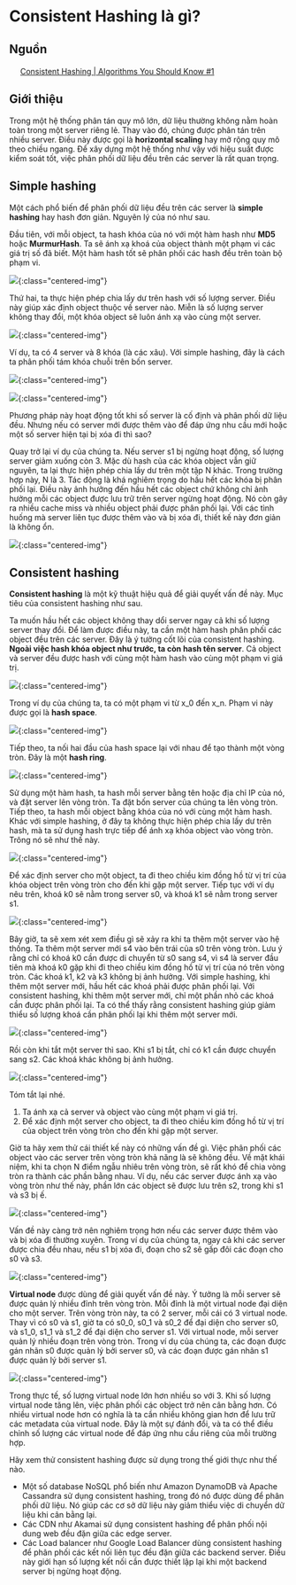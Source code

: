 # Consistent Hashing là gì?

## Nguồn

<img src="../../assets/images/bytebytego.png" width="16" height="16"/> [Consistent Hashing | Algorithms You Should Know #1](https://www.youtube.com/watch?v=UF9Iqmg94tk)

## Giới thiệu

Trong một hệ thống phân tán quy mô lớn, dữ liệu thường không nằm hoàn toàn trong một server riêng lẻ. Thay vào đó, chúng được phân tán trên nhiều server. Điều này được gọi là **horizontal scaling** hay mở rộng quy mô theo chiều ngang. Để xây dựng một hệ thống như vậy với hiệu suất được kiểm soát tốt, việc phân phối dữ liệu đều trên các server là rất quan trọng.

## Simple hashing

Một cách phổ biến để phân phối dữ liệu đều trên các server là **simple hashing** hay hash đơn giản. Nguyên lý của nó như sau.

Đầu tiên, với mỗi object, ta hash khóa của nó với một hàm hash như **MD5** hoặc **MurmurHash**. Ta sẽ ánh xạ khoá của object thành một phạm vi các giá trị số đã biết. Một hàm hash tốt sẽ phân phối các hash đều trên toàn bộ phạm vi.

![](../assets/ByteByteGo/consistent-hashing/figure1.png){:class="centered-img"}

Thứ hai, ta thực hiện phép chia lấy dư trên hash với số lượng server. Điều này giúp xác định object thuộc về server nào. Miễn là số lượng server không thay đổi, một khóa object sẽ luôn ánh xạ vào cùng một server. 

![](../assets/ByteByteGo/consistent-hashing/figure2.png){:class="centered-img"}

Ví dụ, ta có 4 server và 8 khóa (là các xâu). Với simple hashing, đây là cách ta phân phối tám khóa chuỗi trên bốn server.

![](../assets/ByteByteGo/consistent-hashing/figure3.png){:class="centered-img"}

![](../assets/ByteByteGo/consistent-hashing/figure4.png){:class="centered-img"}

Phương pháp này hoạt động tốt khi số server là cố định và phân phối dữ liệu đều. Nhưng nếu có server mới được thêm vào để đáp ứng nhu cầu mới hoặc một số server hiện tại bị xóa đi thì sao?

Quay trở lại ví dụ của chúng ta. Nếu server s1 bị ngừng hoạt động, số lượng server giảm xuống còn 3. Mặc dù hash của các khóa object vẫn giữ nguyên, ta lại thực hiện phép chia lấy dư trên một tập N khác. Trong trường hợp này, N là 3. Tác động là khá nghiêm trọng do hầu hết các khóa bị phân phối lại. Điều này ảnh hưởng đến hầu hết các object chứ không chỉ ảnh hưởng mỗi các object được lưu trữ trên server ngừng hoạt động. Nó còn gây ra nhiều cache miss và nhiều object phải được phân phối lại. Với các tình huống mà server liên tục được thêm vào và bị xóa đi, thiết kế này đơn giản là không ổn.

![](../assets/ByteByteGo/consistent-hashing/figure5.png){:class="centered-img"}

## Consistent hashing

**Consistent hashing** là một kỹ thuật hiệu quả để giải quyết vấn đề này. Mục tiêu của consistent hashing như sau.

Ta muốn hầu hết các object không thay dổi server ngay cả khi số lượng server thay đổi. Để làm được điều này, ta cần một hàm hash phân phối các object đều trên các server. Đây là ý tưởng cốt lõi của consistent hashing. **Ngoài việc hash khóa object như trước, ta còn hash tên server**. Cả object và server đều được hash với cùng một hàm hash vào cùng một phạm vi giá trị.

![](../assets/ByteByteGo/consistent-hashing/figure6.png){:class="centered-img"}

Trong ví dụ của chúng ta, ta có một phạm vi từ x_0 đến x_n. Phạm vi này được gọi là **hash space**. 

![](../assets/ByteByteGo/consistent-hashing/figure7.png){:class="centered-img"}

Tiếp theo, ta nối hai đầu của hash space lại với nhau để tạo thành một vòng tròn. Đây là một **hash ring**. 

![](../assets/ByteByteGo/consistent-hashing/figure8.png){:class="centered-img"}

Sử dụng một hàm hash, ta hash mỗi server bằng tên hoặc địa chỉ IP của nó, và đặt server lên vòng tròn. Ta đặt bốn server của chúng ta lên vòng tròn. Tiếp theo, ta hash mỗi object bằng khóa của nó với cùng một hàm hash. Khác với simple hashing, ở đây ta không thực hiện phép chia lấy dư trên hash, mà ta sử dụng hash trực tiếp để ánh xạ khóa object vào vòng tròn. Trông nó sẽ như thế này.

![](../assets/ByteByteGo/consistent-hashing/figure9.png){:class="centered-img"}

Để xác định server cho một object, ta đi theo chiều kim đồng hồ từ vị trí của khóa object trên vòng tròn cho đến khi gặp một server. Tiếp tục với ví dụ nêu trên, khoá k0 sẽ nằm trong server s0, và khoá k1 sẽ nằm trong server s1.

![](../assets/ByteByteGo/consistent-hashing/figure10.png){:class="centered-img"}

Bây giờ, ta sẽ xem xét xem điều gì sẽ xảy ra khi ta thêm một server vào hệ thống. Ta thêm một server mới s4 vào bên trái của s0 trên vòng tròn. Lưu ý rằng chỉ có khoá k0 cần được di chuyển từ s0 sang s4, vì s4 là server đầu tiên mà khoá k0 gặp khi đi theo chiều kim đồng hồ từ vị trí của nó trên vòng tròn. Các khoá k1, k2 và k3 không bị ảnh hưởng. Với simple hashing, khi thêm một server mới, hầu hết các khoá phải được phân phối lại. Với consistent hashing, khi thêm một server mới, chỉ một phần nhỏ các khoá cần được phân phối lại. Ta có thể thấy rằng consistent hashing giúp giảm thiểu số lượng khoá cần phân phối lại khi thêm một server mới.

![](../assets/ByteByteGo/consistent-hashing/figure11.png){:class="centered-img"}

Rồi còn khi tắt một server thì sao. Khi s1 bị tắt, chỉ có k1 cần được chuyển sang s2. Các khoá khác không bị ảnh hưởng.

![](../assets/ByteByteGo/consistent-hashing/figure12.png){:class="centered-img"}

Tóm tắt lại nhé.

1. Ta ánh xạ cả server và object vào cùng một phạm vi giá trị.
2. Để xác định một server cho object, ta đi theo chiều kim đồng hồ từ vị trí của object trên vòng tròn cho đến khi gặp một server.

Giờ ta hãy xem thử cái thiết kế này có những vấn đề gì. Việc phân phối các object vào các server trên vòng tròn khả năng là sẽ không đều. Về mặt khái niệm, khi ta chọn N điểm ngẫu nhiêu trên vòng tròn, sẽ rất khó để chia vòng tròn ra thành các phần bằng nhau. Ví dụ, nếu các server được ánh xạ vào vòng tròn như thế này, phần lớn các object sẽ được lưu trên s2, trong khi s1 và s3 bị ế. 

![](../assets/ByteByteGo/consistent-hashing/figure13.png){:class="centered-img"}

Vấn đề này càng trở nên nghiêm trọng hơn nếu các server được thêm vào và bị xóa đi thường xuyên. Trong ví dụ của chúng ta, ngay cả khi các server được chia đều nhau, nếu s1 bị xóa đi, đoạn cho s2 sẽ gấp đôi các đoạn cho s0 và s3.

![](../assets/ByteByteGo/consistent-hashing/figure14.png){:class="centered-img"}

**Virtual node** được dùng để giải quyết vấn đề này. Ý tưởng là mỗi server sẽ được quản lý nhiều đỉnh trên vòng tròn. Mỗi đỉnh là một virtual node đại diện cho một server. Trên vòng tròn này, ta có 2 server, mỗi cái có 3 virtual node. Thay vì có s0 và s1, giờ ta có s0_0, s0_1 và s0_2 để đại diện cho server s0, và s1_0, s1_1 và s1_2 để đại diện cho server s1. Với virtual node, mỗi server quản lý nhiều đoạn trên vòng tròn. Trong ví dụ của chúng ta, các đoạn được gán nhãn s0 được quản lý bởi server s0, và các đoạn được gán nhãn s1 được quản lý bởi server s1. 

![](../assets/ByteByteGo/consistent-hashing/figure15.png){:class="centered-img"}

Trong thực tế, số lượng virtual node lớn hơn nhiều so với 3. Khi số lượng virtual node tăng lên, việc phân phối các object trở nên cân bằng hơn. Có nhiều virtual node hơn có nghĩa là ta cần nhiều không gian hơn để lưu trữ các metadata của virtual node. Đây là một sự đánh đổi, và ta có thể điều chỉnh số lượng các virtual node để đáp ứng nhu cầu riêng của mỗi trường hợp.

Hãy xem thử consistent hashing được sử dụng trong thế giới thực như thế nào. 

- Một số database NoSQL phổ biến như Amazon DynamoDB và Apache Cassandra sử dụng consistent hashing, trong đó nó được dùng để phân phối dữ liệu. Nó giúp các cơ sở dữ liệu này giảm thiểu việc di chuyển dữ liệu khi cân bằng lại. 
- Các CDN như Akamai sử dụng consistent hashing để phân phối nội dung web đều đặn giữa các edge server. 
- Các Load balancer như Google Load Balancer dùng consistent hashing để phân phối các kết nối liên tục đều đặn giữa các backend server. Điều này giới hạn số lượng kết nối cần được thiết lập lại khi một backend server bị ngừng hoạt động.
